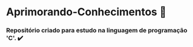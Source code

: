 # Aprimorando-Conhecimentos :mag_right:

### Repositório criado para estudo na linguagem de programação 'C'.  :heavy_check_mark:
